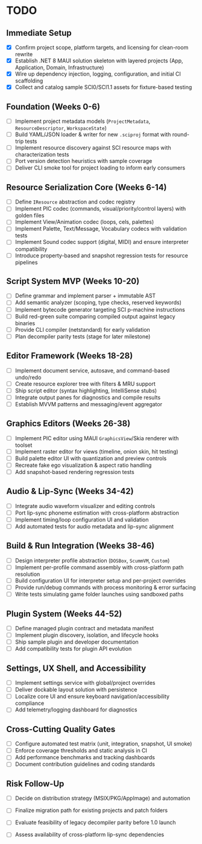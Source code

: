 # TODO

## Immediate Setup
- [x] Confirm project scope, platform targets, and licensing for clean-room rewrite
- [x] Establish .NET 8 MAUI solution skeleton with layered projects (App, Application, Domain, Infrastructure)
- [x] Wire up dependency injection, logging, configuration, and initial CI scaffolding
- [x] Collect and catalog sample SCI0/SCI1.1 assets for fixture-based testing

## Foundation (Weeks 0-6)
- [ ] Implement project metadata models (`ProjectMetadata`, `ResourceDescriptor`, `WorkspaceState`)
- [ ] Build YAML/JSON loader & writer for new `.sciproj` format with round-trip tests
- [ ] Implement resource discovery against SCI resource maps with characterization tests
- [ ] Port version detection heuristics with sample coverage
- [ ] Deliver CLI smoke tool for project loading to inform early consumers

## Resource Serialization Core (Weeks 6-14)
- [ ] Define `IResource` abstraction and codec registry
- [ ] Implement PIC codec (commands, visual/priority/control layers) with golden files
- [ ] Implement View/Animation codec (loops, cels, palettes)
- [ ] Implement Palette, Text/Message, Vocabulary codecs with validation tests
- [ ] Implement Sound codec support (digital, MIDI) and ensure interpreter compatibility
- [ ] Introduce property-based and snapshot regression tests for resource pipelines

## Script System MVP (Weeks 10-20)
- [ ] Define grammar and implement parser + immutable AST
- [ ] Add semantic analyzer (scoping, type checks, reserved keywords)
- [ ] Implement bytecode generator targeting SCI p-machine instructions
- [ ] Build red-green suite comparing compiled output against legacy binaries
- [ ] Provide CLI compiler (netstandard) for early validation
- [ ] Plan decompiler parity tests (stage for later milestone)

## Editor Framework (Weeks 18-28)
- [ ] Implement document service, autosave, and command-based undo/redo
- [ ] Create resource explorer tree with filters & MRU support
- [ ] Ship script editor (syntax highlighting, IntelliSense stubs)
- [ ] Integrate output panes for diagnostics and compile results
- [ ] Establish MVVM patterns and messaging/event aggregator

## Graphics Editors (Weeks 26-38)
- [ ] Implement PIC editor using MAUI `GraphicsView`/Skia renderer with toolset
- [ ] Implement raster editor for views (timeline, onion skin, hit testing)
- [ ] Build palette editor UI with quantization and preview controls
- [ ] Recreate fake ego visualization & aspect ratio handling
- [ ] Add snapshot-based rendering regression tests

## Audio & Lip-Sync (Weeks 34-42)
- [ ] Integrate audio waveform visualizer and editing controls
- [ ] Port lip-sync phoneme estimation with cross-platform abstraction
- [ ] Implement timing/loop configuration UI and validation
- [ ] Add automated tests for audio metadata and lip-sync alignment

## Build & Run Integration (Weeks 38-46)
- [ ] Design interpreter profile abstraction (`DOSBox`, `ScummVM`, `Custom`)
- [ ] Implement per-profile command assembly with cross-platform path resolution
- [ ] Build configuration UI for interpreter setup and per-project overrides
- [ ] Provide run/debug commands with process monitoring & error surfacing
- [ ] Write tests simulating game folder launches using sandboxed paths

## Plugin System (Weeks 44-52)
- [ ] Define managed plugin contract and metadata manifest
- [ ] Implement plugin discovery, isolation, and lifecycle hooks
- [ ] Ship sample plugin and developer documentation
- [ ] Add compatibility tests for plugin API evolution

## Settings, UX Shell, and Accessibility
- [ ] Implement settings service with global/project overrides
- [ ] Deliver dockable layout solution with persistence
- [ ] Localize core UI and ensure keyboard navigation/accessibility compliance
- [ ] Add telemetry/logging dashboard for diagnostics

## Cross-Cutting Quality Gates
- [ ] Configure automated test matrix (unit, integration, snapshot, UI smoke)
- [ ] Enforce coverage thresholds and static analysis in CI
- [ ] Add performance benchmarks and tracking dashboards
- [ ] Document contribution guidelines and coding standards

## Risk Follow-Up
- [ ] Decide on distribution strategy (MSIX/PKG/AppImage) and automation
- [ ] Finalize migration path for existing projects and patch folders
- [ ] Evaluate feasibility of legacy decompiler parity before 1.0 launch
- [ ] Assess availability of cross-platform lip-sync dependencies

